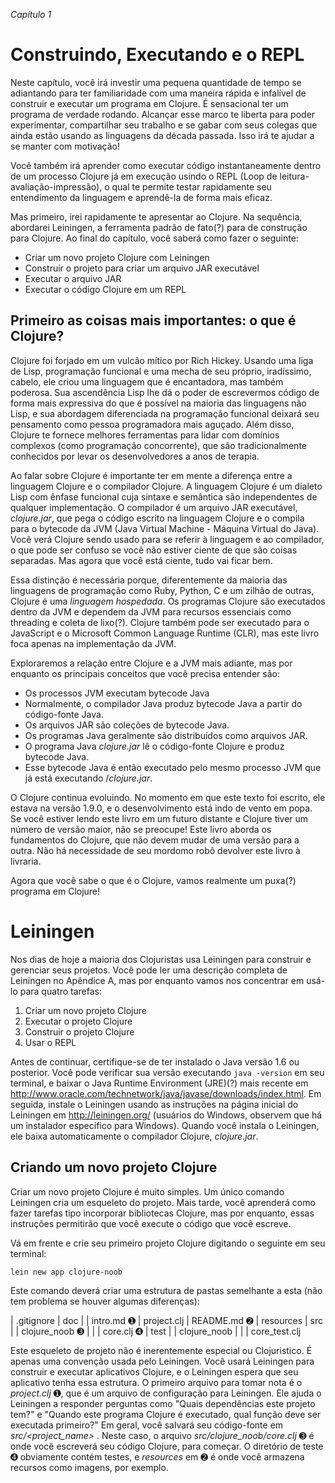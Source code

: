 *Capítulo 1* 
# Construindo, Executando e o REPL

Neste capítulo, você irá investir uma pequena quantidade de tempo se adiantando para ter familiaridade  com uma maneira rápida e infalível de construir e executar um programa em Clojure. É sensacional ter um programa de verdade rodando. Alcançar esse marco te liberta para poder experimentar, compartilhar seu trabalho e se gabar com seus colegas que ainda estão usando as linguagens da década passada. Isso irá te ajudar a se manter com motivação!

Você também irá aprender como executar código instantaneamente dentro de um processo Clojure já em execução usindo o REPL (Loop de leitura-avaliação-impressão), o qual te permite testar rapidamente seu entendimento da linguagem e aprendê-la de forma mais eficaz. 

Mas primeiro, irei rapidamente te apresentar ao Clojure. Na sequência, abordarei Leiningen, a ferramenta padrão de fato(?) para de construção para Clojure. Ao final do capítulo, você saberá como fazer o seguinte:

- Criar um novo projeto Clojure com Leiningen
- Construir o projeto para criar um arquivo JAR executável
- Executar o arquivo JAR
- Executar o código Clojure em um REPL

## Primeiro as coisas mais importantes: o que é Clojure?

Clojure foi forjado em um vulcão mítico por Rich Hickey. Usando uma liga de Lisp, programação funcional e uma mecha de seu próprio, iradíssimo, cabelo, ele criou uma linguagem que é encantadora, mas  também poderosa. Sua ascendência Lisp lhe dá o poder de escrevermos código de forma mais expressiva do que é possível na maioria das linguagens não Lisp, e sua abordagem diferenciada na programação funcional deixará seu pensamento como pessoa programadora mais aguçado. Além disso, Clojure te fornece melhores ferramentas para lidar com domínios complexos (como programação concorrente), que são tradicionalmente conhecidos por levar os desenvolvedores a anos de terapia.

Ao falar sobre Clojure é importante ter em mente a diferença entre a linguagem Clojure e o compilador Clojure. A linguagem Clojure é um dialeto Lisp com ênfase funcional cuja sintaxe e semântica são independentes de qualquer implementação. O compilador é um arquivo JAR executável, *clojure.jar*, que pega o código escrito na linguagem Clojure e o compila para o bytecode da JVM (Java Virtual Machine -  Máquina Virtual do Java). Você verá Clojure sendo usado para se referir à linguagem e ao compilador, o que pode ser confuso se você não estiver ciente de que são coisas separadas. Mas agora que você está ciente, tudo vai ficar bem.

Essa distinção é necessária porque, diferentemente da maioria das linguagens de programação como Ruby, Python, C e um zilhão de outras, Clojure é uma *linguagem hospedada*. Os programas Clojure são executados dentro da JVM e dependem da JVM para recursos essenciais como threading e coleta de lixo(?). Clojure também pode ser executado para o JavaScript e o Microsoft Common Language Runtime (CLR), mas este livro foca apenas na implementação da JVM.

Exploraremos a relação entre Clojure e a JVM mais adiante, mas por enquanto os principais conceitos que você precisa entender são:

- Os processos JVM executam bytecode Java
- Normalmente, o compilador Java produz bytecode Java a partir do código-fonte Java.
- Os arquivos JAR são coleções de bytecode Java.
- Os programas Java geralmente são distribuídos como arquivos JAR.
- O programa Java *clojure.jar* lê o código-fonte Clojure e produz bytecode Java.
- Esse bytecode Java é então executado pelo mesmo processo JVM que já está executando /*clojure.jar*.

O Clojure continua evoluindo. No momento em que este texto foi escrito, ele estava na versão 1.9.0, e o desenvolvimento está indo de vento em popa. Se você estiver lendo este livro em um futuro distante e Clojure tiver um número de versão maior, não se preocupe! Este livro aborda os fundamentos do Clojure, que não devem mudar de uma versão para a outra. Não há necessidade de seu mordomo robô devolver este livro à livraria.

Agora que você sabe o que é o Clojure, vamos realmente um puxa(?) programa em Clojure!

# Leiningen

Nos dias de hoje a maioria dos Clojuristas usa Leiningen para construir e gerenciar seus projetos. Você pode ler uma descrição completa de Leiningen no Apêndice A, mas por enquanto vamos nos concentrar em usá-lo para quatro tarefas:

1. Criar um novo projeto Clojure
2. Executar o projeto Clojure
3. Construir o projeto Clojure
4. Usar o REPL

Antes de continuar, certifique-se de ter instalado o Java versão 1.6 ou posterior. Você pode verificar sua versão executando `java -version` em seu terminal, e baixar o Java Runtime Environment (JRE)(?) mais recente em http://www.oracle.com/technetwork/java/javase/downloads/index.html. 
Em seguida, instale o Leiningen usando as instruções na página inicial do Leiningen em http://leiningen.org/ (usuários do Windows, observem que há um instalador específico para Windows). Quando você instala o Leiningen, ele baixa automaticamente o compilador Clojure, *clojure.jar*.

## Criando um novo projeto Clojure

Criar um novo projeto Clojure é muito simples. Um único comando Leiningen cria um esqueleto do projeto. Mais tarde, você aprenderá como fazer tarefas tipo incorporar bibliotecas Clojure, mas por enquanto, essas instruções permitirão que você execute o código que você escreve.

Vá em frente e crie seu primeiro projeto Clojure digitando o seguinte em seu terminal:

```lein new app clojure-noob```

Este comando deverá criar uma estrutura de pastas semelhante a esta (não tem problema se houver algumas diferenças):

| .gitignore
| doc
| | intro.md
➊ | project.clj
| README.md
➋ | resources
| src
| | clojure_noob
➌ | | | core.clj
➍ | test
| | clojure_noob
| | | core_test.clj

Este esqueleto de projeto não é inerentemente especial ou Clojuristico. É apenas uma convenção usada pelo Leiningen. Você usará Leiningen para construir e executar aplicativos Clojure, e o Leiningen espera que seu aplicativo tenha essa estrutura. O primeiro arquivo para tomar nota é o *project.clj* ➊, que é um arquivo de configuração para Leiningen. Ele ajuda o Leiningen a responder perguntas como "Quais dependências este projeto tem?" e "Quando este programa Clojure é executado, qual função deve ser executada primeiro?" Em geral, você salvará seu código-fonte em *src/<project_name>* . Neste caso, o arquivo *src/clojure_noob/core.clj* ➌ é onde você escreverá seu código Clojure, para começar. O diretório de teste ➍ obviamente contém testes, e *resources* em ➋ é onde você armazena recursos como imagens, por exemplo.


